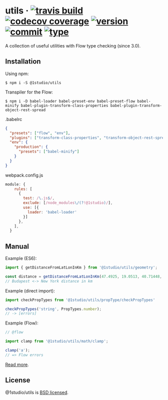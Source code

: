 # utils &middot; [![travis build](https://img.shields.io/travis/roberto404/utils.svg)](https://travis-ci.org/roberto404/utils) [![codecov coverage](https://img.shields.io/codecov/c/github/roberto404/utils.svg)](https://codecov.io/gh/roberto404/utils) [![version](https://img.shields.io/npm/v/@1studio/utils.svg)](http://npm.im/@1studio/utils) [![commit](https://img.shields.io/badge/commitizen-friendly-brightgreen.svg)](http://commitizen.github.io/cz-cli/) [![type](https://img.shields.io/badge/type%20checking-flow-yellow.svg)](https://flow.org/)

A collection of useful utilities with Flow type checking (since 3.0).

## Installation

Using npm:
```shell
$ npm i -S @1studio/utils
```
Transpiler for the Flow:
```shell
$ npm i -D babel-loader babel-preset-env babel-preset-flow babel-minify babel-plugin-transform-class-properties babel-plugin-transform-object-rest-spread
```
.babelrc
```json
{
  "presets": ["flow", "env"],
  "plugins": ["transform-class-properties", "transform-object-rest-spread"],
  "env": {
    "production": {
      "presets": ["babel-minify"]
    }
  }
}
```
webpack.config.js
```javascript
module: {
    rules: [
      {
        test: /\.js$/,
        exclude: [/node_modules\/(?!@1studio)/],
        use: [{
          loader: 'babel-loader'
        }]
      },
    ],
  }
```


## Manual

Example (ES6):
```javascript
import { getDistanceFromLatLonInKm } from '@1studio/utils/geometry';

const distance = getDistanceFromLatLonInKm(47.4925, 19.0513, 40.71448, -74.00598);
// Budapest <-> New York distance in km
```

Example (direct import):
```javascript
import checkPropTypes from '@1studio/utils/propType/checkPropTypes'

checkPropTypes('string', PropTypes.number);
// -> [errors]
```


Example (Flow):
```javascript
// @flow

import clamp from '@1studio/utils/math/clamp';

clamp('a');
// => Flow errors
```

[Read more](./MANUAL.md).

## License

@1studio/utils is [BSD licensed](./LICENSE).
